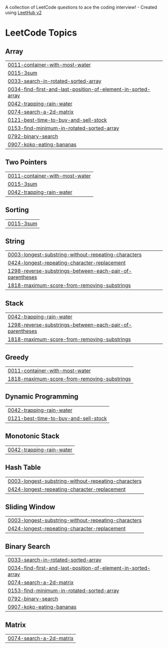 A collection of LeetCode questions to ace the coding interview! - Created using [LeetHub v2](https://github.com/arunbhardwaj/LeetHub-2.0)
<!---LeetCode Topics Start-->
# LeetCode Topics
## Array
|  |
| ------- |
| [0011-container-with-most-water](https://github.com/Keerthan04/DSA-Solved/tree/master/0011-container-with-most-water) |
| [0015-3sum](https://github.com/Keerthan04/DSA-Solved/tree/master/0015-3sum) |
| [0033-search-in-rotated-sorted-array](https://github.com/Keerthan04/DSA-Solved/tree/master/0033-search-in-rotated-sorted-array) |
| [0034-find-first-and-last-position-of-element-in-sorted-array](https://github.com/Keerthan04/DSA-Solved/tree/master/0034-find-first-and-last-position-of-element-in-sorted-array) |
| [0042-trapping-rain-water](https://github.com/Keerthan04/DSA-Solved/tree/master/0042-trapping-rain-water) |
| [0074-search-a-2d-matrix](https://github.com/Keerthan04/DSA-Solved/tree/master/0074-search-a-2d-matrix) |
| [0121-best-time-to-buy-and-sell-stock](https://github.com/Keerthan04/DSA-Solved/tree/master/0121-best-time-to-buy-and-sell-stock) |
| [0153-find-minimum-in-rotated-sorted-array](https://github.com/Keerthan04/DSA-Solved/tree/master/0153-find-minimum-in-rotated-sorted-array) |
| [0792-binary-search](https://github.com/Keerthan04/DSA-Solved/tree/master/0792-binary-search) |
| [0907-koko-eating-bananas](https://github.com/Keerthan04/DSA-Solved/tree/master/0907-koko-eating-bananas) |
## Two Pointers
|  |
| ------- |
| [0011-container-with-most-water](https://github.com/Keerthan04/DSA-Solved/tree/master/0011-container-with-most-water) |
| [0015-3sum](https://github.com/Keerthan04/DSA-Solved/tree/master/0015-3sum) |
| [0042-trapping-rain-water](https://github.com/Keerthan04/DSA-Solved/tree/master/0042-trapping-rain-water) |
## Sorting
|  |
| ------- |
| [0015-3sum](https://github.com/Keerthan04/DSA-Solved/tree/master/0015-3sum) |
## String
|  |
| ------- |
| [0003-longest-substring-without-repeating-characters](https://github.com/Keerthan04/DSA-Solved/tree/master/0003-longest-substring-without-repeating-characters) |
| [0424-longest-repeating-character-replacement](https://github.com/Keerthan04/DSA-Solved/tree/master/0424-longest-repeating-character-replacement) |
| [1298-reverse-substrings-between-each-pair-of-parentheses](https://github.com/Keerthan04/DSA-Solved/tree/master/1298-reverse-substrings-between-each-pair-of-parentheses) |
| [1818-maximum-score-from-removing-substrings](https://github.com/Keerthan04/DSA-Solved/tree/master/1818-maximum-score-from-removing-substrings) |
## Stack
|  |
| ------- |
| [0042-trapping-rain-water](https://github.com/Keerthan04/DSA-Solved/tree/master/0042-trapping-rain-water) |
| [1298-reverse-substrings-between-each-pair-of-parentheses](https://github.com/Keerthan04/DSA-Solved/tree/master/1298-reverse-substrings-between-each-pair-of-parentheses) |
| [1818-maximum-score-from-removing-substrings](https://github.com/Keerthan04/DSA-Solved/tree/master/1818-maximum-score-from-removing-substrings) |
## Greedy
|  |
| ------- |
| [0011-container-with-most-water](https://github.com/Keerthan04/DSA-Solved/tree/master/0011-container-with-most-water) |
| [1818-maximum-score-from-removing-substrings](https://github.com/Keerthan04/DSA-Solved/tree/master/1818-maximum-score-from-removing-substrings) |
## Dynamic Programming
|  |
| ------- |
| [0042-trapping-rain-water](https://github.com/Keerthan04/DSA-Solved/tree/master/0042-trapping-rain-water) |
| [0121-best-time-to-buy-and-sell-stock](https://github.com/Keerthan04/DSA-Solved/tree/master/0121-best-time-to-buy-and-sell-stock) |
## Monotonic Stack
|  |
| ------- |
| [0042-trapping-rain-water](https://github.com/Keerthan04/DSA-Solved/tree/master/0042-trapping-rain-water) |
## Hash Table
|  |
| ------- |
| [0003-longest-substring-without-repeating-characters](https://github.com/Keerthan04/DSA-Solved/tree/master/0003-longest-substring-without-repeating-characters) |
| [0424-longest-repeating-character-replacement](https://github.com/Keerthan04/DSA-Solved/tree/master/0424-longest-repeating-character-replacement) |
## Sliding Window
|  |
| ------- |
| [0003-longest-substring-without-repeating-characters](https://github.com/Keerthan04/DSA-Solved/tree/master/0003-longest-substring-without-repeating-characters) |
| [0424-longest-repeating-character-replacement](https://github.com/Keerthan04/DSA-Solved/tree/master/0424-longest-repeating-character-replacement) |
## Binary Search
|  |
| ------- |
| [0033-search-in-rotated-sorted-array](https://github.com/Keerthan04/DSA-Solved/tree/master/0033-search-in-rotated-sorted-array) |
| [0034-find-first-and-last-position-of-element-in-sorted-array](https://github.com/Keerthan04/DSA-Solved/tree/master/0034-find-first-and-last-position-of-element-in-sorted-array) |
| [0074-search-a-2d-matrix](https://github.com/Keerthan04/DSA-Solved/tree/master/0074-search-a-2d-matrix) |
| [0153-find-minimum-in-rotated-sorted-array](https://github.com/Keerthan04/DSA-Solved/tree/master/0153-find-minimum-in-rotated-sorted-array) |
| [0792-binary-search](https://github.com/Keerthan04/DSA-Solved/tree/master/0792-binary-search) |
| [0907-koko-eating-bananas](https://github.com/Keerthan04/DSA-Solved/tree/master/0907-koko-eating-bananas) |
## Matrix
|  |
| ------- |
| [0074-search-a-2d-matrix](https://github.com/Keerthan04/DSA-Solved/tree/master/0074-search-a-2d-matrix) |
<!---LeetCode Topics End-->